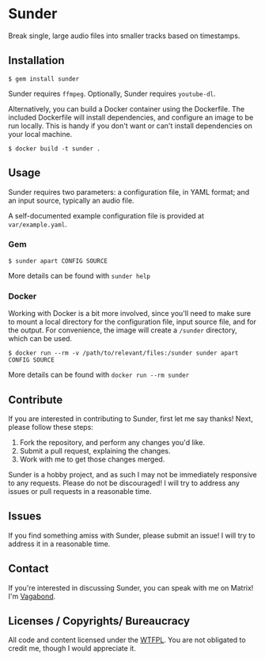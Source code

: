 # Sunder

Break single, large audio files into smaller tracks based on timestamps.

## Installation

    $ gem install sunder

Sunder requires `ffmpeg`. Optionally, Sunder requires `youtube-dl`.

Alternatively, you can build a Docker container using the Dockerfile. The
included Dockerfile will install dependencies, and configure an image to be run
locally. This is handy if you don't want or can't install dependencies on your
local machine.

    $ docker build -t sunder .

## Usage

Sunder requires two parameters: a configuration file, in YAML format; and an
input source, typically an audio file.

A self-documented example configuration file is provided at `var/example.yaml`.

### Gem

    $ sunder apart CONFIG SOURCE

More details can be found with `sunder help`

### Docker

Working with Docker is a bit more involved, since you'll need to make sure to
mount a local directory for the configuration file, input source file, and for
the output. For convenience, the image will create a `/sunder` directory, which
can be used.

    $ docker run --rm -v /path/to/relevant/files:/sunder sunder apart CONFIG SOURCE

More details can be found with `docker run --rm sunder`

## Contribute

If you are interested in contributing to Sunder, first let me say thanks!
Next, please follow these steps:

1. Fork the repository, and perform any changes you'd like.
2. Submit a pull request, explaining the changes.
3. Work with me to get those changes merged.

Sunder is a hobby project, and as such I may not be immediately responsive to
any requests. Please do not be discouraged! I will try to address any issues or
pull requests in a reasonable time.

## Issues

If you find something amiss with Sunder, please submit an issue! I will try
to address it in a reasonable time.

## Contact

If you're interested in discussing Sunder, you can speak with me on Matrix!
I'm [Vagabond](https://matrix.to/#/@vagabondazulien:exp.farm).

## Licenses / Copyrights/ Bureaucracy

All code and content licensed under the [WTFPL](http://www.wtfpl.net/about/).
You are not obligated to credit me, though I would appreciate it.
